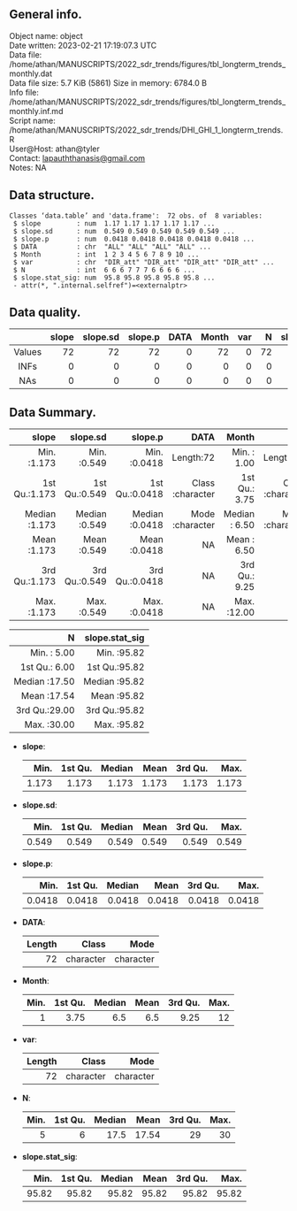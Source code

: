 <!-- This is a markdown file. -->


 General info.
---------------

Object name:    object      
Date written:   2023-02-21 17:19:07.3 UTC  
Data file:      /home/athan/MANUSCRIPTS/2022_sdr_trends/figures/tbl_longterm_trends_monthly.dat      
Data file size: 5.7 KiB (5861) 
Size in memory: 6784.0 B      
Info file:      /home/athan/MANUSCRIPTS/2022_sdr_trends/figures/tbl_longterm_trends_monthly.inf.md      
Script name:    /home/athan/MANUSCRIPTS/2022_sdr_trends/DHI_GHI_1_longterm_trends.R      
User@Host:      athan@tyler   
Contact:        <lapauththanasis@gmail.com>      
Notes:          NA      


 Data structure.
-----------------

```
Classes ‘data.table’ and 'data.frame':	72 obs. of  8 variables:
 $ slope         : num  1.17 1.17 1.17 1.17 1.17 ...
 $ slope.sd      : num  0.549 0.549 0.549 0.549 0.549 ...
 $ slope.p       : num  0.0418 0.0418 0.0418 0.0418 0.0418 ...
 $ DATA          : chr  "ALL" "ALL" "ALL" "ALL" ...
 $ Month         : int  1 2 3 4 5 6 7 8 9 10 ...
 $ var           : chr  "DIR_att" "DIR_att" "DIR_att" "DIR_att" ...
 $ N             : int  6 6 6 7 7 7 6 6 6 6 ...
 $ slope.stat_sig: num  95.8 95.8 95.8 95.8 95.8 ...
 - attr(*, ".internal.selfref")=<externalptr> 
```


 Data quality.
---------------

| &nbsp; | slope | slope.sd | slope.p | DATA | Month | var |  N | slope.stat_sig |
|:------:|------:|---------:|--------:|-----:|------:|----:|---:|---------------:|
| Values |    72 |       72 |      72 |    0 |    72 |   0 | 72 |             72 |
|  INFs  |     0 |        0 |       0 |    0 |     0 |   0 |  0 |              0 |
|  NAs   |     0 |        0 |       0 |    0 |     0 |   0 |  0 |              0 |


 Data Summary.
---------------

|         slope |      slope.sd |        slope.p |             DATA |         Month |              var |
|--------------:|--------------:|---------------:|-----------------:|--------------:|-----------------:|
| Min.   :1.173 | Min.   :0.549 | Min.   :0.0418 |        Length:72 | Min.   : 1.00 |        Length:72 |
| 1st Qu.:1.173 | 1st Qu.:0.549 | 1st Qu.:0.0418 | Class :character | 1st Qu.: 3.75 | Class :character |
| Median :1.173 | Median :0.549 | Median :0.0418 | Mode  :character | Median : 6.50 | Mode  :character |
| Mean   :1.173 | Mean   :0.549 | Mean   :0.0418 |               NA | Mean   : 6.50 |               NA |
| 3rd Qu.:1.173 | 3rd Qu.:0.549 | 3rd Qu.:0.0418 |               NA | 3rd Qu.: 9.25 |               NA |
| Max.   :1.173 | Max.   :0.549 | Max.   :0.0418 |               NA | Max.   :12.00 |               NA |

 

|             N | slope.stat_sig |
|--------------:|---------------:|
| Min.   : 5.00 |  Min.   :95.82 |
| 1st Qu.: 6.00 |  1st Qu.:95.82 |
| Median :17.50 |  Median :95.82 |
| Mean   :17.54 |  Mean   :95.82 |
| 3rd Qu.:29.00 |  3rd Qu.:95.82 |
| Max.   :30.00 |  Max.   :95.82 |



  * **slope**:


    |  Min. | 1st Qu. | Median |  Mean | 3rd Qu. |  Max. |
    |------:|--------:|-------:|------:|--------:|------:|
    | 1.173 |   1.173 |  1.173 | 1.173 |   1.173 | 1.173 |

  * **slope.sd**:


    |  Min. | 1st Qu. | Median |  Mean | 3rd Qu. |  Max. |
    |------:|--------:|-------:|------:|--------:|------:|
    | 0.549 |   0.549 |  0.549 | 0.549 |   0.549 | 0.549 |

  * **slope.p**:


    |   Min. | 1st Qu. | Median |   Mean | 3rd Qu. |   Max. |
    |-------:|--------:|-------:|-------:|--------:|-------:|
    | 0.0418 |  0.0418 | 0.0418 | 0.0418 |  0.0418 | 0.0418 |

  * **DATA**:


    | Length |     Class |      Mode |
    |-------:|----------:|----------:|
    |     72 | character | character |

  * **Month**:


    | Min. | 1st Qu. | Median | Mean | 3rd Qu. | Max. |
    |-----:|--------:|-------:|-----:|--------:|-----:|
    |    1 |    3.75 |    6.5 |  6.5 |    9.25 |   12 |

  * **var**:


    | Length |     Class |      Mode |
    |-------:|----------:|----------:|
    |     72 | character | character |

  * **N**:


    | Min. | 1st Qu. | Median |  Mean | 3rd Qu. | Max. |
    |-----:|--------:|-------:|------:|--------:|-----:|
    |    5 |       6 |   17.5 | 17.54 |      29 |   30 |

  * **slope.stat_sig**:


    |  Min. | 1st Qu. | Median |  Mean | 3rd Qu. |  Max. |
    |------:|--------:|-------:|------:|--------:|------:|
    | 95.82 |   95.82 |  95.82 | 95.82 |   95.82 | 95.82 |


<!-- end of list -->


